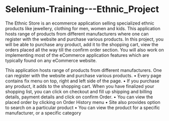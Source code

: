 # Selenium-Training---Ethnic_Project
 The Ethnic Store is an ecommerce application selling specialized ethnic products like jewellery, clothing for men, women and kids. This application hosts range of products from different manufacturers where one can register with the website and purchase various products. In this project, you will be able to purchase any product, add it to the shopping cart, view the orders placed all the way till the confirm order section. You will also work on implementing most of the eCommerce application features which are typically found on any eCommerce website.   

This application hosts range of products from different manufacturers. One can register with
the website and purchase various products.
• Every page contains fix menu on top, right and left side of the page.
• If you purchase any product, it adds to the shopping cart. When you have finalized your
shopping list, you can click on checkout and fill up shipping and billing details, payment
details and click on confirm Order.
• You can view the placed order by clicking on Order History menu
• Site also provides option to search on a particular product
• You can view the product for a specific manufacturer, or a specific category
